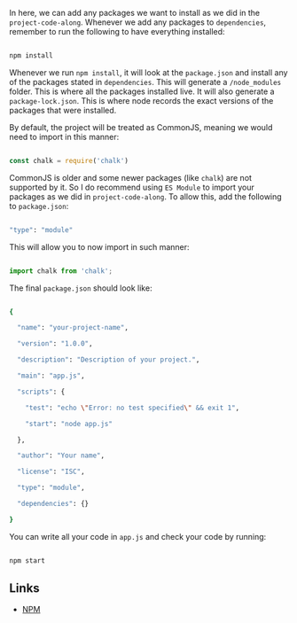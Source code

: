 In here, we can add any packages we want to install as we did in the `project-code-along`. Whenever we add any packages to `dependencies`, remember to run the following to have everything installed:

 

```bash

npm install

```

 

Whenever we run `npm install`, it will look at the `package.json` and install any of the packages stated in `dependencies`. This will generate a `/node_modules` folder. This is where all the packages installed live. It will also generate a `package-lock.json`. This is where node records the exact versions of the packages that were installed.

 

By default, the project will be treated as CommonJS, meaning we would need to import in this manner:

 

```js

const chalk = require('chalk')

```

CommonJS is older and some newer packages (like `chalk`) are not supported by it. So I do recommend using `ES Module` to import your packages as we did in `project-code-along`. To allow this, add the following to `package.json`:

 

```bash

"type": "module"

```

 

This will allow you to now import in such manner:

 

```js

import chalk from 'chalk';

```

 

 

The final `package.json` should look like:

 

```bash

{

  "name": "your-project-name",

  "version": "1.0.0",

  "description": "Description of your project.",

  "main": "app.js",

  "scripts": {

    "test": "echo \"Error: no test specified\" && exit 1",

    "start": "node app.js"

  },

  "author": "Your name",

  "license": "ISC",

  "type": "module",

  "dependencies": {}

}

```

 

You can write all your code in `app.js` and check your code by running:

 

```bash

npm start

```

 

## Links

- [NPM](https://www.npmjs.com/)
